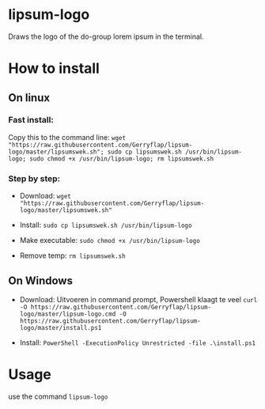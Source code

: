 # lipsum-logo
Draws the logo of the do-group lorem ipsum in the terminal.



# How to install 
## On linux

### Fast install:
Copy this to the command line:
`wget "https://raw.githubusercontent.com/Gerryflap/lipsum-logo/master/lipsumswek.sh"; sudo cp lipsumswek.sh /usr/bin/lipsum-logo; sudo chmod +x /usr/bin/lipsum-logo; rm lipsumswek.sh`

### Step by step:
- Download:
`wget "https://raw.githubusercontent.com/Gerryflap/lipsum-logo/master/lipsumswek.sh"`

- Install:
`sudo cp lipsumswek.sh /usr/bin/lipsum-logo`

- Make executable:
`sudo chmod +x /usr/bin/lipsum-logo`

- Remove temp:
`rm lipsumswek.sh`

## On Windows
- Download:
Uitvoeren in command prompt, Powershell klaagt te veel
`curl -O https://raw.githubusercontent.com/Gerryflap/lipsum-logo/master/lipsum-logo.cmd -O https://raw.githubusercontent.com/Gerryflap/lipsum-logo/master/install.ps1`

- Install:
`PowerShell -ExecutionPolicy Unrestricted -file .\install.ps1`

# Usage
use the command `lipsum-logo`
